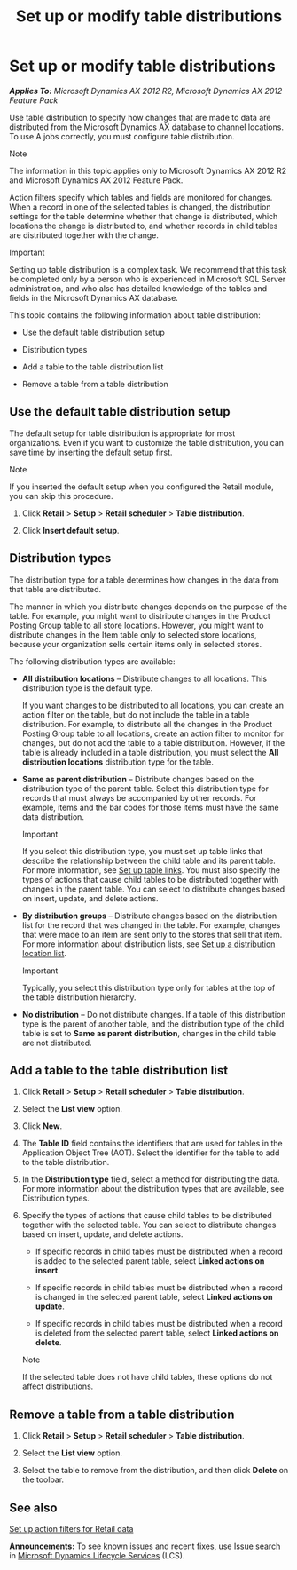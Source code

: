 ﻿---
title: Set up or modify table distributions
TOCTitle: Set up or modify table distributions
ms:assetid: c9418f6a-8bc3-49a8-8b1c-3e2072e9f99c
ms:mtpsurl: https://technet.microsoft.com/en-us/library/JJ679933(v=AX.60)
ms:contentKeyID: 49557915
ms.date: 05/18/2015
mtps_version: v=AX.60
---

# Set up or modify table distributions 


_**Applies To:** Microsoft Dynamics AX 2012 R2, Microsoft Dynamics AX 2012 Feature Pack_

Use table distribution to specify how changes that are made to data are distributed from the Microsoft Dynamics AX database to channel locations. To use A jobs correctly, you must configure table distribution.


> [!NOTE]
> <P>The information in this topic applies only to Microsoft Dynamics AX 2012 R2 and Microsoft Dynamics AX 2012 Feature Pack.</P>



Action filters specify which tables and fields are monitored for changes. When a record in one of the selected tables is changed, the distribution settings for the table determine whether that change is distributed, which locations the change is distributed to, and whether records in child tables are distributed together with the change.


> [!IMPORTANT]
> <P>Setting up table distribution is a complex task. We recommend that this task be completed only by a person who is experienced in Microsoft SQL Server administration, and who also has detailed knowledge of the tables and fields in the Microsoft Dynamics AX database.</P>



This topic contains the following information about table distribution:

  - Use the default table distribution setup

  - Distribution types

  - Add a table to the table distribution list

  - Remove a table from a table distribution

## Use the default table distribution setup

The default setup for table distribution is appropriate for most organizations. Even if you want to customize the table distribution, you can save time by inserting the default setup first.


> [!NOTE]
> <P>If you inserted the default setup when you configured the Retail module, you can skip this procedure.</P>



1.  Click **Retail** \> **Setup** \> **Retail scheduler** \> **Table distribution**.

2.  Click **Insert default setup**.

## Distribution types

The distribution type for a table determines how changes in the data from that table are distributed.

The manner in which you distribute changes depends on the purpose of the table. For example, you might want to distribute changes in the Product Posting Group table to all store locations. However, you might want to distribute changes in the Item table only to selected store locations, because your organization sells certain items only in selected stores.

The following distribution types are available:

  - **All distribution locations** – Distribute changes to all locations. This distribution type is the default type.
    
    If you want changes to be distributed to all locations, you can create an action filter on the table, but do not include the table in a table distribution. For example, to distribute all the changes in the Product Posting Group table to all locations, create an action filter to monitor for changes, but do not add the table to a table distribution. However, if the table is already included in a table distribution, you must select the **All distribution locations** distribution type for the table.

  - **Same as parent distribution** – Distribute changes based on the distribution type of the parent table. Select this distribution type for records that must always be accompanied by other records. For example, items and the bar codes for those items must have the same data distribution.
    

    > [!IMPORTANT]
    > <P>If you select this distribution type, you must set up table links that describe the relationship between the child table and its parent table. For more information, see <A href="set-up-table-links.md">Set up table links</A>. You must also specify the types of actions that cause child tables to be distributed together with changes in the parent table. You can select to distribute changes based on insert, update, and delete actions.</P>



  - **By distribution groups** – Distribute changes based on the distribution list for the record that was changed in the table. For example, changes that were made to an item are sent only to the stores that sell that item. For more information about distribution lists, see [Set up a distribution location list](set-up-a-distribution-location-list.md).
    

    > [!IMPORTANT]
    > <P>Typically, you select this distribution type only for tables at the top of the table distribution hierarchy.</P>



  - **No distribution** – Do not distribute changes. If a table of this distribution type is the parent of another table, and the distribution type of the child table is set to **Same as parent distribution**, changes in the child table are not distributed.

## Add a table to the table distribution list

1.  Click **Retail** \> **Setup** \> **Retail scheduler** \> **Table distribution**.

2.  Select the **List view** option.

3.  Click **New**.

4.  The **Table ID** field contains the identifiers that are used for tables in the Application Object Tree (AOT). Select the identifier for the table to add to the table distribution.

5.  In the **Distribution type** field, select a method for distributing the data. For more information about the distribution types that are available, see Distribution types.

6.  Specify the types of actions that cause child tables to be distributed together with the selected table. You can select to distribute changes based on insert, update, and delete actions.
    
      - If specific records in child tables must be distributed when a record is added to the selected parent table, select **Linked actions on insert**.
    
      - If specific records in child tables must be distributed when a record is changed in the selected parent table, select **Linked actions on update**.
    
      - If specific records in child tables must be distributed when a record is deleted from the selected parent table, select **Linked actions on delete**.
    

    > [!NOTE]
    > <P>If the selected table does not have child tables, these options do not affect distributions.</P>



## Remove a table from a table distribution

1.  Click **Retail** \> **Setup** \> **Retail scheduler** \> **Table distribution**.

2.  Select the **List view** option.

3.  Select the table to remove from the distribution, and then click **Delete** on the toolbar.

## See also

[Set up action filters for Retail data](set-up-action-filters-for-retail-data.md)

  
**Announcements:** To see known issues and recent fixes, use [Issue search](http://go.microsoft.com/fwlink/?linkid=389258) in [Microsoft Dynamics Lifecycle Services](http://go.microsoft.com/fwlink/?linkid=306505) (LCS).

